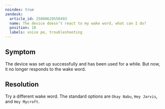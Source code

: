 ```yaml
---
noindex: true
zendesk:
  article_id: 25800629550493
  name: The device doesn’t react to my wake word, what can I do?
  position: 10
  labels: voice pe, troubleshooting
---
```


## Symptom

The device was set up successfully and has been used for a while. But now, it no longer responds to the wake word.

## Resolution

Try a different wake word. The standard options are `Okay Nabu`, `Hey Jarvis`, and `Hey Mycroft`.
